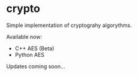 # crypto
Simple implementation of cryptograhy algorythms.

Available now:
- C++ AES (Beta)
- Python AES

Updates coming soon...
